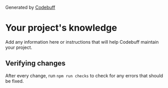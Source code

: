 Generated by [Codebuff](https://www.npmjs.com/package/codebuff)

# Your project's knowledge

Add any information here or instructions that will help Codebuff maintain your project.

## Verifying changes

After every change, run `npm run checks` to check for any errors that should be fixed.
